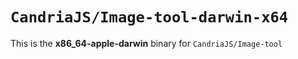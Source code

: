 # `CandriaJS/Image-tool-darwin-x64`

This is the **x86_64-apple-darwin** binary for `CandriaJS/Image-tool`
